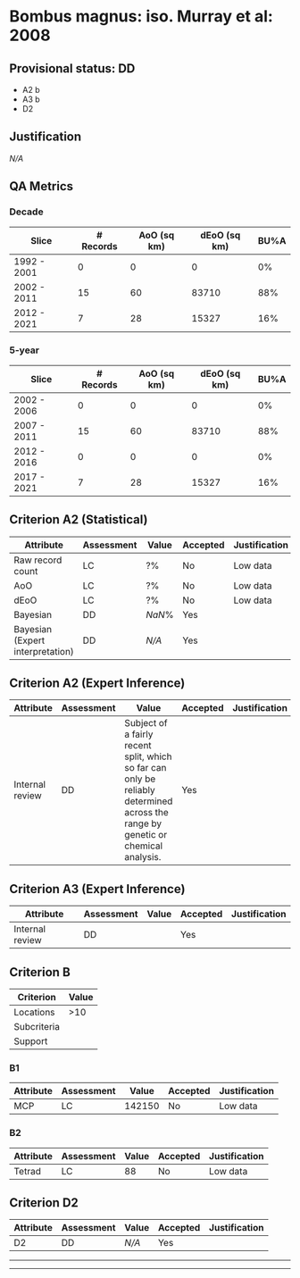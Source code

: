 # Bombus magnus: iso. Murray et al: 2008
## Provisional status: DD
- A2 b
- A3 b
- D2

## Justification
*N/A*
## QA Metrics
### Decade
| Slice | # Records | AoO (sq km) | dEoO (sq km) |BU%A |
|---|---|---|---|---|
|1992 - 2001|0|0|0|0%|
|2002 - 2011|15|60|83710|88%|
|2012 - 2021|7|28|15327|16%|
### 5-year
| Slice | # Records | AoO (sq km) | dEoO (sq km) |BU%A |
|---|---|---|---|---|
|2002 - 2006|0|0|0|0%|
|2007 - 2011|15|60|83710|88%|
|2012 - 2016|0|0|0|0%|
|2017 - 2021|7|28|15327|16%|
## Criterion A2 (Statistical)
|Attribute|Assessment|Value|Accepted|Justification
|---|---|---|---|---|
|Raw record count|LC|?%|No|Low data|
|AoO|LC|?%|No|Low data|
|dEoO|LC|?%|No|Low data|
|Bayesian|DD|*NaN*%|Yes||
|Bayesian (Expert interpretation)|DD|*N/A*|Yes||
## Criterion A2 (Expert Inference)
|Attribute|Assessment|Value|Accepted|Justification
|---|---|---|---|---|
|Internal review|DD|Subject of a fairly recent split, which so far can only be reliably determined across the range by genetic or chemical analysis.|Yes||
## Criterion A3 (Expert Inference)
|Attribute|Assessment|Value|Accepted|Justification
|---|---|---|---|---|
|Internal review|DD||Yes||
## Criterion B
|Criterion| Value|
|---|---|
|Locations|>10|
|Subcriteria||
|Support||
### B1
|Attribute|Assessment|Value|Accepted|Justification
|---|---|---|---|---|
|MCP|LC|142150|No|Low data|
### B2
|Attribute|Assessment|Value|Accepted|Justification
|---|---|---|---|---|
|Tetrad|LC|88|No|Low data|
## Criterion D2
|Attribute|Assessment|Value|Accepted|Justification
|---|---|---|---|---|
|D2|DD|*N/A*|Yes||
---
 ---
 <br><br>
 
